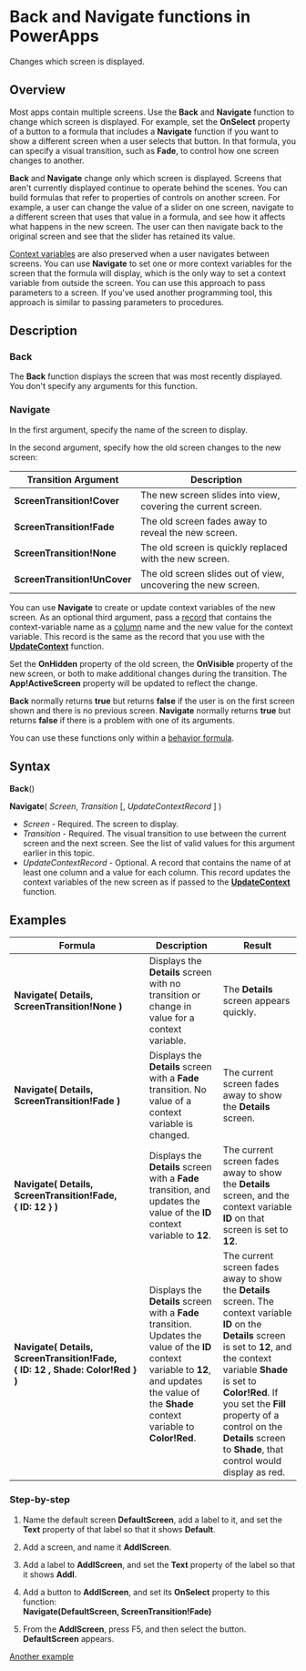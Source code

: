 <properties
	pageTitle="Back and Navigate functions | Microsoft PowerApps"
	description="Reference information, including syntax and examples, for the Navigate and Back functions in PowerApps"
	services=""
	suite="powerapps"
	documentationCenter="na"
	authors="gregli-msft"
	manager="dwrede"
	editor=""
	tags=""/>

<tags
   ms.service="powerapps"
   ms.devlang="na"
   ms.topic="article"
   ms.tgt_pltfrm="na"
   ms.workload="na"
   ms.date="11/08/2015"
   ms.author="gregli"/>

# Back and Navigate functions in PowerApps #

Changes which screen is displayed.

## Overview ##

Most apps contain multiple screens.  Use the **Back** and **Navigate** function to change which screen is displayed. For example, set the **OnSelect** property of a button to a formula that includes a **Navigate** function if you want to show a different screen when a user selects that button. In that formula, you can specify a visual transition, such as **Fade**, to control how one screen changes to another.  

**Back** and **Navigate** change only which screen is displayed. Screens that aren't currently displayed continue to operate behind the scenes. You can build formulas that refer to properties of controls on another screen. For example, a user can change the value of a slider on one screen, navigate to a different screen that uses that value in a formula, and see how it affects what happens in the new screen.  The user can then navigate back to the original screen and see that the slider has retained its value.

[Context variables](working-with-variables.md#create-a-context-variable) are also preserved when a user navigates between screens. You can use **Navigate** to set one or more context variables for the screen that the formula will display, which is the only way to set a context variable from outside the screen. You can use this approach to pass parameters to a screen. If you've used another programming tool, this approach is similar to passing parameters to procedures.

## Description ##

### Back ###

The **Back** function displays the screen that was most recently displayed. You don't specify any arguments for this function.

### Navigate ###

In the first argument, specify the name of the screen to display.  

 In the second argument, specify how the old screen changes to the new screen:

| Transition Argument | Description |
|------------|-------------|
| **ScreenTransition!Cover** | The new screen slides into view, covering the current screen. |
| **ScreenTransition!Fade** | The old screen fades away to reveal the new screen. |
| **ScreenTransition!None** | The old screen is quickly replaced with the new screen. |
| **ScreenTransition!UnCover** | The old screen slides out of view, uncovering the new screen.|

You can use **Navigate** to create or update context variables of the new screen. As an optional third argument, pass a [record](working-with-tables.md#records) that contains the context-variable name as a [column](working-with-tables.md#columns) name and the new value for the context variable.  This record is the same as the record that you use with the **[UpdateContext](function-updatecontext.md)** function.

Set the **OnHidden** property of the old screen, the **OnVisible** property of the new screen, or both to make additional changes during the transition. The **App!ActiveScreen** property will be updated to reflect the change.

**Back** normally returns **true** but returns **false** if the user is on the first screen shown and there is no previous screen.  **Navigate** normally returns **true** but returns **false** if there is a problem with one of its arguments.

You can use these functions only within a [behavior formula](working-with-formulas-in-depth.md#behavior-formulas).

## Syntax ##

**Back**()

**Navigate**( *Screen*, *Transition* [, *UpdateContextRecord* ] )

- *Screen* - Required. The screen to display.
- *Transition* - Required.  The visual transition to use between the current screen and the next screen. See the list of valid values for this argument earlier in this topic.
- *UpdateContextRecord* - Optional.  A record that contains the name of at least one column and a value for each column. This record updates the context variables of the new screen as if passed to the **[UpdateContext](function-updatecontext.md)** function.

## Examples ##

| Formula | Description | Result |
|---------|-------------|--------|
| **Navigate( Details, ScreenTransition!None )** | Displays the **Details** screen with no transition or change in value for a context variable. | The **Details** screen appears quickly. |
| **Navigate( Details, ScreenTransition!Fade )** | Displays the **Details** screen with a **Fade** transition.  No value of a context variable is changed. | The current screen fades away to show the **Details** screen. |
| **Navigate( Details, ScreenTransition!Fade, {&nbsp;ID:&nbsp;12&nbsp;} )** | Displays the **Details** screen with a **Fade** transition, and updates the value of the **ID** context variable to **12**.   | The current screen fades away to show the **Details** screen, and the context variable **ID** on that screen is set to **12**. |
| **Navigate( Details, ScreenTransition!Fade, {&nbsp;ID:&nbsp;12&nbsp;,&nbsp;Shade:&nbsp;Color!Red&nbsp;} )** | Displays the **Details** screen with a **Fade** transition. Updates the value of the **ID** context variable to **12**, and updates the value of the **Shade** context variable to **Color!Red**. | The current screen fades away to show the **Details** screen. The context variable **ID** on the **Details** screen is set to **12**, and the context variable **Shade** is set to **Color!Red**. If you set the **Fill** property of a control on the **Details** screen to **Shade**, that control would display as red.  |

### Step-by-step ###

1. Name the default screen **DefaultScreen**, add a label to it, and set the **Text** property of that label so that it shows **Default**.

1. Add a screen, and name it **AddlScreen**.

1. Add a label to **AddlScreen**, and set the **Text** property of the label so that it shows **Addl**.

1. Add a button to **AddlScreen**, and set its **OnSelect** property to this function:<br>**Navigate(DefaultScreen, ScreenTransition!Fade)**

1. From the **AddlScreen**, press F5, and then select the button.<br>**DefaultScreen** appears.

[Another example](../add-screen-context-variables.md)
